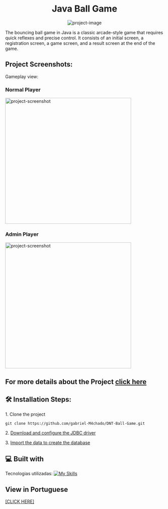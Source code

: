 <h1 style="text-align: center;" id="title">Java Ball Game</h1>

<p style="text-align: center;"><img src="https://socialify.git.ci/gabriel-M4chado/DNT-Ball-Game/image?language=1&amp;name=1&amp;owner=1&amp;theme=Light" alt="project-image"></p>

<p id="description">The bouncing ball game in Java is a classic arcade-style game that requires quick reflexes and precise control. It consists of an initial screen, a registration screen, a game screen, and a result screen at the end of the game.</p>

<h2>Project Screenshots:</h2>
<p>Gameplay view:</p>

<h3>Normal Player</h3>
<img src="https://media.giphy.com/media/v1.Y2lkPTc5MGI3NjExc3F2N2o2dzUyZ2E4Z2xjdjUzdXBzY3U4M3E4bTM2MmVlcDJhcWpkbiZlcD12MV9pbnRlcm5hbF9naWZfYnlfaWQmY3Q9Zw/pkqPlBU6onthzxdJoX/giphy.gif" alt="project-screenshot" width="400" height="400/">

<h3>Admin Player</h3>
<img src="https://media.giphy.com/media/v1.Y2lkPTc5MGI3NjExanV1Z292M3d1dzJrc291MjVvaXQ2Mnd4amZ0ZXU0M2d4cTRmOWthcSZlcD12MV9pbnRlcm5hbF9naWZfYnlfaWQmY3Q9Zw/ZVWetQvvlZN2rLAj9g/giphy.gif" alt="project-screenshot" width="400" height="400/">

<h2>For more details about the Project <a href="https://docs.google.com/presentation/d/1oymLZ7CbvJyk7Rr-QNak5_-YkVRa0jTW/edit?usp=sharing&ouid=113291002253261121856&rtpof=true&sd=true" target="external">click here</a></h2>

<h2>🛠️ Installation Steps:</h2>

<p>1. Clone the project</p>

```
git clone https://github.com/gabriel-M4chado/DNT-Ball-Game.git
```
<p>2. <a href="https://dev.mysql.com/downloads/connector/j/" target="external">Download and configure the JDBC driver</a></p>

<p>3. <a href="https://dev.mysql.com/doc/workbench/en/wb-admin-export-import-management.html" target="external">Import the data to create the database</a></p>

  
<h2>💻 Built with</h2>

Tecnologias utilizadas:
[![My Skills](https://skillicons.dev/icons?i=java&theme=light)](https://skillicons.dev)

## View in Portuguese

<a href="README.md">[CLICK HERE]</a>

